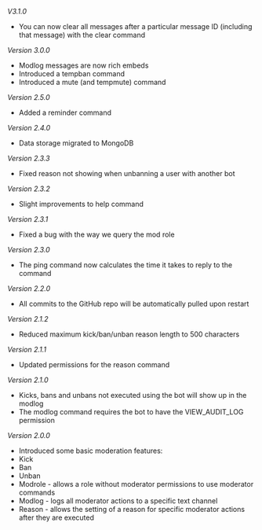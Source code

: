*V3.1.0*
- You can now clear all messages after a particular message ID (including that message) with the clear command

*Version 3.0.0*
- Modlog messages are now rich embeds
- Introduced a tempban command
- Introduced a mute (and tempmute) command

*Version 2.5.0*
- Added a reminder command

*Version 2.4.0*
- Data storage migrated to MongoDB 

*Version 2.3.3*
- Fixed reason not showing when unbanning a user with another bot

*Version 2.3.2*
- Slight improvements to help command

*Version 2.3.1*
- Fixed a bug with the way we query the mod role

*Version 2.3.0*
- The ping command now calculates the time it takes to reply to the command

*Version 2.2.0*
- All commits to the GitHub repo will be automatically pulled upon restart

*Version 2.1.2*
- Reduced maximum kick/ban/unban reason length to 500 characters

*Version 2.1.1*
- Updated permissions for the reason command

*Version 2.1.0*
- Kicks, bans and unbans not executed using the bot will show up in the modlog
- The modlog command requires the bot to have the VIEW_AUDIT_LOG permission

*Version 2.0.0*
- Introduced some basic moderation features:
- Kick
- Ban
- Unban
- Modrole - allows a role without moderator permissions to use moderator commands
- Modlog - logs all moderator actions to a specific text channel
- Reason - allows the setting of a reason for specific moderator actions after they are executed